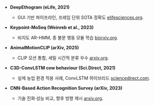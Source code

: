 - **DeepEthogram (eLife, 2021)**
    
    - GUI 기반 파이프라인, 프레임 단위 SOTA 정확도 [elifesciences.org](https://elifesciences.org/articles/63377?utm_source=chatgpt.com).
        
- **Keypoint-MoSeq (Weinreb et al., 2023)**
    
    - 비지도 AR-HMM, 종 불문 행동 모듈 학습 [biorxiv.org](https://www.biorxiv.org/content/10.1101/2023.03.16.532307v1.full.pdf?utm_source=chatgpt.com).
        
- **AnimalMotionCLIP (arXiv, 2025)**
    
    - CLIP 모션 통합, 세밀 시간적 분류 우수 [arxiv.org](https://arxiv.org/abs/2505.00569?utm_source=chatgpt.com).
        
- **C3D-ConvLSTM cow behaviour (Sci.Direct, 2021)**
    
    - 실제 농업 환경 적용 사례, ConvLSTM 하이브리드 [sciencedirect.com](https://www.sciencedirect.com/science/article/pii/S0168169921006670?utm_source=chatgpt.com).
        
- **CNN-Based Action Recognition Survey (arXiv, 2023)**
    
    - 기술 진화·성능 비교, 향후 방향 제시 [arxiv.org](https://arxiv.org/abs/2301.06187?utm_source=chatgpt.com).